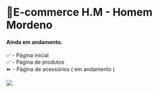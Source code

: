 # 🧔E-commerce H.M - Homem Mordeno

#### Ainda em andamento.

✅ - Página inicial <br>
✅ - Página de produtos <br>
⏩ - Página de acessórios ( em andamento )

<img src="https://i.imgur.com/kIWX6Un.png">
